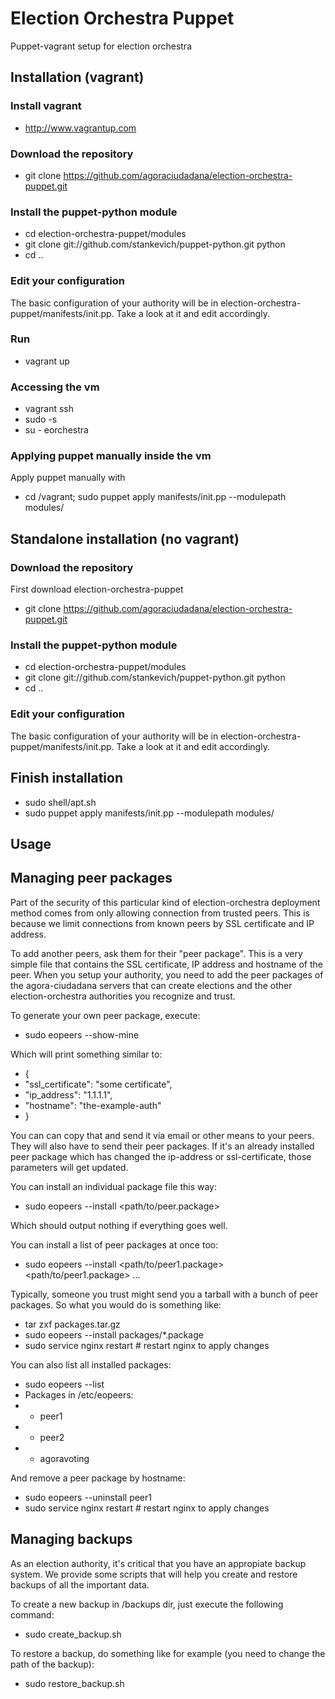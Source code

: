 # Election Orchestra Puppet

Puppet-vagrant setup for election orchestra


## Installation (vagrant)

### Install vagrant

* http://www.vagrantup.com

### Download the repository

*	git clone https://github.com/agoraciudadana/election-orchestra-puppet.git

### Install the puppet-python module

* cd election-orchestra-puppet/modules
* git clone git://github.com/stankevich/puppet-python.git python
* cd ..

### Edit your configuration

The basic configuration of your authority will be in election-orchestra-puppet/manifests/init.pp. Take a look at it and edit accordingly.

### Run

* vagrant up

### Accessing the vm

* vagrant ssh
* sudo -s
* su - eorchestra

### Applying puppet manually inside the vm

Apply puppet manually with

* cd /vagrant; sudo puppet apply manifests/init.pp --modulepath modules/



## Standalone installation (no vagrant)

### Download the repository

First download election-orchestra-puppet

* git clone https://github.com/agoraciudadana/election-orchestra-puppet.git

### Install the puppet-python module

* cd election-orchestra-puppet/modules
* git clone git://github.com/stankevich/puppet-python.git python
* cd ..

### Edit your configuration

The basic configuration of your authority will be in election-orchestra-puppet/manifests/init.pp. Take a look at it and edit accordingly.

## Finish installation

* sudo shell/apt.sh
* sudo puppet apply manifests/init.pp --modulepath modules/



## Usage

## Managing peer packages

Part of the security of this particular kind of election-orchestra deployment method comes from only allowing connection from trusted peers. This is because we limit connections from known peers by SSL certificate and IP address.

To add another peers, ask them for their "peer package". This is a very simple file that contains the SSL certificate, IP address and hostname of the peer. When you setup your authority, you need to add the peer packages of the agora-ciudadana servers that can create elections and the other election-orchestra authorities you recognize and trust.

To generate your own peer package, execute:

* sudo eopeers --show-mine

Which will print something similar to:

* {
*   "ssl_certificate": "some certificate",
*   "ip_address": "1.1.1.1",
*   "hostname": "the-example-auth"
* }

You can can copy that and send it via email or other means to your peers. They will also have to send their peer packages. If it's an already installed peer package which has changed the ip-address or ssl-certificate, those parameters will get updated.

You can install an individual package file this way:

* sudo eopeers --install <path/to/peer.package>

Which should output nothing if everything goes well.

You can install a list of peer packages at once too:

* sudo eopeers --install <path/to/peer1.package> <path/to/peer1.package> ...

Typically, someone you trust might send you a tarball with a bunch of peer packages. So what you would do is something like:

* tar zxf packages.tar.gz
* sudo eopeers --install packages/*.package
* sudo service nginx restart # restart nginx to apply changes

You can also list all installed packages:

* sudo eopeers --list
* Packages in /etc/eopeers:
*  * peer1
*  * peer2
*  * agoravoting

And remove a peer package by hostname:

* sudo eopeers --uninstall peer1
* sudo service nginx restart # restart nginx to apply changes

## Managing backups

As an election authority, it's critical that you have an appropiate backup system. We provide some scripts that will help you create and restore backups of all the important data.

To create a new backup in /backups dir, just execute the following command:

* sudo create_backup.sh

To restore a backup, do something like for example (you need to change the path of the backup):

* sudo restore_backup.sh

